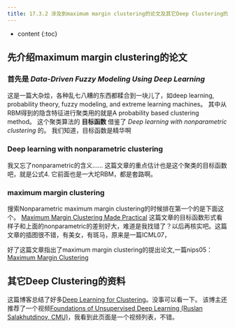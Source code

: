 ```yaml
--- 
title: 17.3.2 涉及到maximum margin clustering的论文及其它Deep Clustering的资料
---
```




* content
{:toc}


## 先介绍maximum margin clustering的论文
###  首先是 _Data-Driven Fuzzy Modeling Using Deep Learning_ 
这是一篇大杂烩，各种乱七八糟的东西都糅合到一块儿了，如deep learning, probability theory, fuzzy modeling, and extreme learning machines。
其中从RBM得到的隐含特征进行聚类用的就是A probability based clustering method。
这个聚类算法的 __目标函数__ 借鉴了 _Deep learning with nonparametric clustering_ 的。
我们知道，目标函数是精华啊

###  Deep learning with nonparametric clustering
我又忘了nonparametric的含义……
这篇文章的重点估计也是这个聚类的目标函数吧，就是公式4.
它前面也是一大坨RBM，都是套路啊。

### maximum margin clustering
搜索Nonparametric maximum margin clustering的时候排在第一个的是下面这个。
[Maximum Margin Clustering Made Practical](http://www.machinelearning.org/proceedings/icml2007/papers/532.pdf)
这篇文章的目标函数形式看样子和上面的nonparametric的差别好大，难道是我找错了？以后再核实吧。这篇文章的插图很不错，有美女，有斑马，原来是一篇ICML07，

好了这篇文章指出了maximum margin clustering的提出论文,一篇nips05：[Maximum Margin Clustering](https://papers.nips.cc/paper/2602-maximum-margin-clustering.pdf)

## 其它Deep Clustering的资料
这篇博客总结了好多[Deep Learning for Clustering](https://amundtveit.com/2016/12/02/deep-learning-for-clustering/)。没事可以看一下。
该博主还推荐了一个视频[Foundations of Unsupervised Deep Learning (Ruslan Salakhutdinov, CMU)](https://www.youtube.com/watch?v=rK6bchqeaN8)，我看到此页面是一个视频列表，不错。